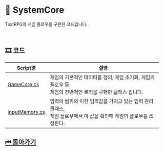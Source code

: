 # 🔎 SystemCore
TextRPG의 게임 플로우를 구현한 코드입니다.

<!--
![이미지]()
-->

<br>

## 🎞 코드 

| Script명 | 설명 |
|---|---|
|[GameCore.cs](./DialogTyper.cs) | 게임의 기본적인 데이터를 정의, 게임 초기화, 게임의 플로우 등 <br>게임의 전반적인 로직을 구현한 클래스 입니다.  |
|[InputMemory.cs](./Scenario.cs)| 입력의 범위와 이전 입력값을 가지고 있는 입력 관리 클래스, <br> 게임 플로우에서 이 값을 확인해 게임의 플로우를 조정한다. |


## [⏮ 돌아가기](../../)
